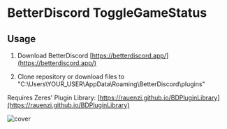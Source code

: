 # BetterDiscord ToggleGameStatus

## Usage

1. Download BetterDiscord [https://betterdiscord.app/](https://betterdiscord.app/)

2. Clone repository or download files to "C:\Users\YOUR_USER\AppData\Roaming\BetterDiscord\plugins"

Requires Zeres' Plugin Library: [https://rauenzi.github.io/BDPluginLibrary](https://rauenzi.github.io/BDPluginLibrary)

![cover](https://github.com/ethanhu99/betterdiscord-toggle-status/res/togglestatus1.png)